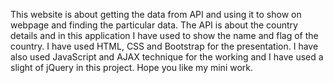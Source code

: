 This website is about getting the data from API and using it to show on webpage and finding the particular data. The API is about the country details and in this application I have used to show the name and flag of the country. I have used HTML, CSS and Bootstrap for the presentation. I have also used JavaScript and AJAX technique for the working and I have used a slight of jQuery in this project. Hope you like my mini work.
